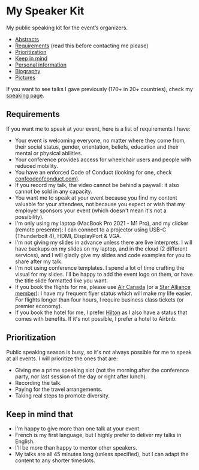 # My Speaker Kit

My public speaking kit for the event’s organizers.

- [Abstracts](abstracts.md)
- [Requirements](#requirements) (read this before contacting me please)
- [Prioritization](#prioritization)
- [Keep in mind](#keep-in-mind-that)
- [Personal information](personalinfo.md)
- [Biography](biography.md)
- [Pictures](pictures/)

If you want to see talks I gave previously (170+ in 20+ countries), check my [speaking page](https://fred.dev/speaking/).

## Requirements

If you want me to speak at your event, here is a list of requirements I have:

- Your event is welcoming everyone, no matter where they come from, their social status, gender, orientation, beliefs, education and their mental or physical abilities.
- Your conference provides access for wheelchair users and people with reduced mobility.
- You have an enforced Code of Conduct (looking for one, check [confcodeofconduct.com)](https://github.com/confcodeofconduct/confcodeofconduct.com).
- If you record my talk, the video cannot be behind a paywall: it also cannot be sold in any capacity.
- You want me to speak at your event because you find my content valuable for your attendees, not because you expect or wish that my employer sponsors your event (which doesn't mean it's not a possibility).
- I'm only using my laptop (MacBook Pro 2021 - M1 Pro), and my clicker (remote presenter): I can connect to a projector using USB-C (Thunderbolt 4), HDMI, DisplayPort & VGA.
- I'm not giving my slides in advance unless there are live interprets. I will have backups on my slides on my laptop, and in the cloud (2 different services), and I will gladly give my slides and code examples for you to share after my talk.
- I'm not using conference templates. I spend a lot of time crafting the visual for my slides. I'll be happy to add the event logo on them, or have the title slide formatted like you want.
- If you book the flights for me, please use [Air Canada](https://www.aircanada.com) (or a [Star Alliance member](https://www.staralliance.com/en/members)): I have my frequent flyer status which will make my life easier. For flights longer than four hours, I require business class tickets (or premier economy).
- If you book the hotel for me, I prefer [Hilton](https://www.hilton.com) as I also have a status that comes with benefits. If it's not possible, I prefer a hotel to Airbnb.

## Prioritization

Public speaking season is busy, so it's not always possible for me to speak at all events. I will prioritize the ones that are:

- Giving me a prime speaking slot (not the morning after the conference party, nor last session of the day or right after lunch).
- Recording the talk.
- Paying for the travel arrangements.
- Taking real steps to promote diversity.

## Keep in mind that

- I'm happy to give more than one talk at your event.
- French is my first language, but I highly prefer to deliver my talks in English.
- I'll be more than happy to mentor other speakers.
- My talks are all 45 minutes long (unless specified), but I can adapt the content to any shorter timeslots.
